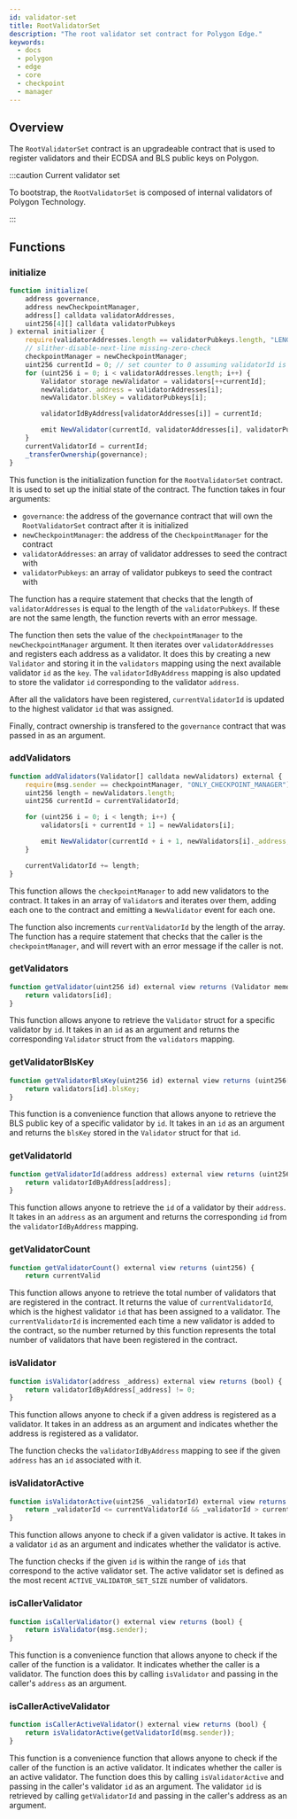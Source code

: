 ```yaml
---
id: validator-set
title: RootValidatorSet
description: "The root validator set contract for Polygon Edge."
keywords:
  - docs
  - polygon
  - edge
  - core
  - checkpoint
  - manager
---
```


## Overview

The `RootValidatorSet` contract is an upgradeable contract that is
used to register validators and their ECDSA and BLS public keys on
Polygon.

:::caution Current validator set

To bootstrap, the `RootValidatorSet` is composed of internal validators
of Polygon Technology.

:::

## Functions

### initialize

```js
function initialize(
    address governance,
    address newCheckpointManager,
    address[] calldata validatorAddresses,
    uint256[4][] calldata validatorPubkeys
) external initializer {
    require(validatorAddresses.length == validatorPubkeys.length, "LENGTH_MISMATCH");
    // slither-disable-next-line missing-zero-check
    checkpointManager = newCheckpointManager;
    uint256 currentId = 0; // set counter to 0 assuming validatorId is currently at 0 which it should be...
    for (uint256 i = 0; i < validatorAddresses.length; i++) {
        Validator storage newValidator = validators[++currentId];
        newValidator._address = validatorAddresses[i];
        newValidator.blsKey = validatorPubkeys[i];

        validatorIdByAddress[validatorAddresses[i]] = currentId;

        emit NewValidator(currentId, validatorAddresses[i], validatorPubkeys[i]);
    }
    currentValidatorId = currentId;
    _transferOwnership(governance);
}
```

This function is the initialization function for the `RootValidatorSet` contract.
It is used to set up the initial state of the contract. The function takes in four arguments:

- `governance`: the address of the governance contract that will own
  the `RootValidatorSet` contract after it is initialized
- `newCheckpointManager`: the address of the `CheckpointManager` for the contract
- `validatorAddresses`: an array of validator addresses to seed the contract with
- `validatorPubkeys`: an array of validator pubkeys to seed the contract with

The function has a require statement that checks that the length of
`validatorAddresses` is equal to the length of the `validatorPubkeys`.
If these are not the same length, the function reverts with an error message.

The function then sets the value of the `checkpointManager` to the
`newCheckpointManager` argument. It then iterates over `validatorAddresses`
and registers each address as a validator. It does this by creating a
new `Validator` and storing it in the `validators` mapping using the next available
validator `id` as the `key`. The `validatorIdByAddress` mapping is also updated
to store the validator `id` corresponding to the validator `address`.

After all the validators have been registered, `currentValidatorId`
is updated to the highest validator `id` that was assigned.

Finally, contract ownership is transfered to the `governance` contract that
was passed in as an argument.

### addValidators

```js
function addValidators(Validator[] calldata newValidators) external {
    require(msg.sender == checkpointManager, "ONLY_CHECKPOINT_MANAGER");
    uint256 length = newValidators.length;
    uint256 currentId = currentValidatorId;

    for (uint256 i = 0; i < length; i++) {
        validators[i + currentId + 1] = newValidators[i];

        emit NewValidator(currentId + i + 1, newValidators[i]._address, newValidators[i].blsKey);
    }

    currentValidatorId += length;
}
```

This function allows the `checkpointManager` to add new validators to the contract.
It takes in an array of `Validator`s and iterates over them, adding each one to
the contract and emitting a `NewValidator` event for each one.

The function also increments `currentValidatorId` by the
length of the array. The function has a require statement that checks that the caller
is the `checkpointManager`, and will revert with an error message if the caller is not.

### getValidators

```js
function getValidator(uint256 id) external view returns (Validator memory) {
    return validators[id];
}
```

This function allows anyone to retrieve the `Validator` struct for a
specific validator by `id`. It takes in an `id` as an argument and returns the
corresponding `Validator` struct from the `validators` mapping.

### getValidatorBlsKey

```js
function getValidatorBlsKey(uint256 id) external view returns (uint256[4] memory) {
    return validators[id].blsKey;
}
```

This function is a convenience function that allows anyone to retrieve the
BLS public key of a specific validator by `id`. It takes in an `id` as an
argument and returns the `blsKey` stored in the `Validator` struct for that
`id`.

### getValidatorId

```js
function getValidatorId(address address) external view returns (uint256) {
    return validatorIdByAddress[address];
}
```

This function allows anyone to retrieve the `id` of a validator by their `address`.
It takes in an `address` as an argument and returns the corresponding
`id` from the `validatorIdByAddress` mapping.

### getValidatorCount

```js
function getValidatorCount() external view returns (uint256) {
    return currentValid
```

This function allows anyone to retrieve the total number of validators
that are registered in the contract. It returns the
value of `currentValidatorId`, which is the highest validator `id`
that has been assigned to a validator. The `currentValidatorId` is
incremented each time a new validator is added to the contract, so the number
returned by this function represents the total number of validators that have
been registered in the contract.

### isValidator

```js
function isValidator(address _address) external view returns (bool) {
    return validatorIdByAddress[_address] != 0;
}
```

This function allows anyone to check if a given address is registered
as a validator. It takes in an address as an argument and
indicates whether the address is registered as a validator.

The function checks the `validatorIdByAddress` mapping to see if the given
`address` has an `id` associated with it.

### isValidatorActive

```js
function isValidatorActive(uint256 _validatorId) external view returns (bool) {
    return _validatorId <= currentValidatorId && _validatorId > currentValidatorId - ACTIVE_VALIDATOR_SET_SIZE;
}
```

This function allows anyone to check if a given validator is active.
It takes in a validator `id` as an argument and indicates whether the validator
is active.

The function checks if the given `id` is within the range of `ids` that correspond
to the active validator set. The active validator set is defined as the most
recent `ACTIVE_VALIDATOR_SET_SIZE` number of validators.

### isCallerValidator

```js
function isCallerValidator() external view returns (bool) {
    return isValidator(msg.sender);
}
```

This function is a convenience function that allows anyone to check if the
caller of the function is a validator. It indicates whether the caller is a
validator. The function does this by calling `isValidator` and
passing in the caller's `address` as an argument.

### isCallerActiveValidator

```js
function isCallerActiveValidator() external view returns (bool) {
    return isValidatorActive(getValidatorId(msg.sender));
}
```

This function is a convenience function that allows anyone to check
if the caller of the function is an active validator. It indicates whether
the caller is an active validator. The function does this by calling
`isValidatorActive` and passing in the caller's validator `id` as an
argument. The validator `id` is retrieved by calling `getValidatorId`
and passing in the caller's address as an argument.
